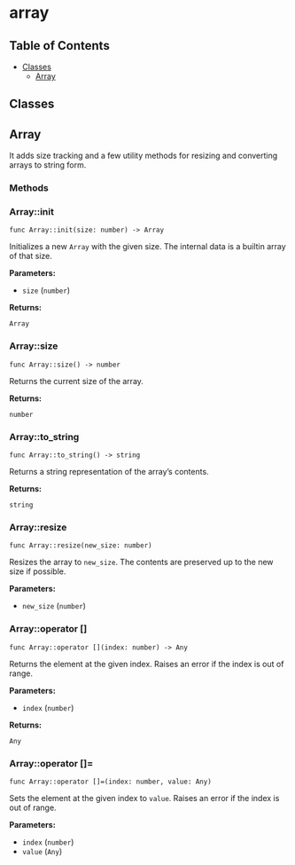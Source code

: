 # array

## Table of Contents

- [Classes](#classes)
  - [Array](#Array)

## Classes

## Array

It adds size tracking and a few utility methods for resizing and
converting arrays to string form.

### Methods

### Array::init

```xylia
func Array::init(size: number) -> Array
```

Initializes a new `Array` with the given size.
The internal data is a builtin array of that size.

**Parameters:**

- `size` (`number`)

**Returns:**

`Array` 

### Array::size

```xylia
func Array::size() -> number
```

Returns the current size of the array.

**Returns:**

`number` 

### Array::to_string

```xylia
func Array::to_string() -> string
```

Returns a string representation of the array’s contents.

**Returns:**

`string` 

### Array::resize

```xylia
func Array::resize(new_size: number)
```

Resizes the array to `new_size`.
The contents are preserved up to the new size if possible.

**Parameters:**

- `new_size` (`number`)

### Array::operator []

```xylia
func Array::operator [](index: number) -> Any
```

Returns the element at the given index.
Raises an error if the index is out of range.

**Parameters:**

- `index` (`number`)

**Returns:**

`Any` 

### Array::operator []=

```xylia
func Array::operator []=(index: number, value: Any)
```

Sets the element at the given index to `value`.
Raises an error if the index is out of range.

**Parameters:**

- `index` (`number`)
- `value` (`Any`)

